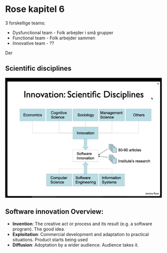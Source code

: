 # Rose kapitel 6

3 forskellige teams:
* Dysfunctional team - Folk arbejder i små grupper
* Functional team - Folk arbejder sammen
* Innovative team - ??


Der 


## Scientific disciplines
![](figures/si_innovation_science.png)

## Software innovation Overview:
* **Invention**: The creative act or process and its result (e.g. a software program). The good idea.
* **Exploitation**: Commercial development and adaptation to practical situations. Product starts being used
* **Diffusion**: Adoptation by a wider audience. Audience takes it.